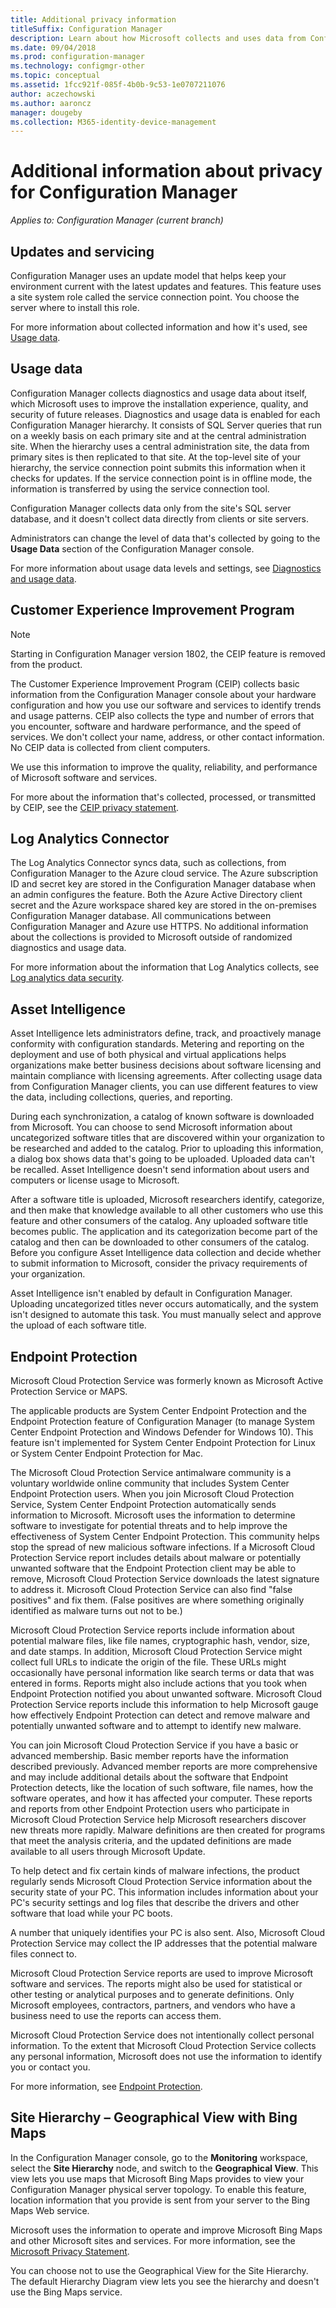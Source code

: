 ```yaml
---
title: Additional privacy information
titleSuffix: Configuration Manager
description: Learn about how Microsoft collects and uses data from Configuration Manager.
ms.date: 09/04/2018
ms.prod: configuration-manager
ms.technology: configmgr-other
ms.topic: conceptual
ms.assetid: 1fcc921f-085f-4b0b-9c53-1e0707211076
author: aczechowski
ms.author: aaroncz
manager: dougeby
ms.collection: M365-identity-device-management
---
```


# Additional information about privacy for Configuration Manager

*Applies to: Configuration Manager (current branch)*


## Updates and servicing

Configuration Manager uses an update model that helps keep your environment current with the latest updates and features. This feature uses a site system role called the service connection point. You choose the server where to install this role. 

For more information about collected information and how it's used, see [Usage data](#usage-data).



## Usage data

Configuration Manager collects diagnostics and usage data about itself, which Microsoft uses to improve the installation experience, quality, and security of future releases.
Diagnostics and usage data is enabled for each Configuration Manager hierarchy. It consists of SQL Server queries that run on a weekly basis on each primary site and at the central administration site. When the hierarchy uses a central administration site, the data from primary sites is then replicated to that site. At the top-level site of your hierarchy, the service connection point submits this information when it checks for updates. If the service connection point is in offline mode, the information is transferred by using the service connection tool.

Configuration Manager collects data only from the site's SQL server database, and it doesn't collect data directly from clients or site servers.

Administrators can change the level of data that's collected by going to the **Usage Data** section of the Configuration Manager console.

For more information about usage data levels and settings, see [Diagnostics and usage data](/sccm/core/plan-design/diagnostics/diagnostics-and-usage-data).



## Customer Experience Improvement Program

> [!Note]  
> Starting in Configuration Manager version 1802, the CEIP feature is removed from the product.

The Customer Experience Improvement Program (CEIP) collects basic information from the Configuration Manager console about your hardware configuration and how you use our software and services to identify trends and usage patterns. CEIP also collects the type and number of errors that you encounter, software and hardware performance, and the speed of services. We don't collect your name, address, or other contact information. No CEIP data is collected from client computers.

We use this information to improve the quality, reliability, and performance of Microsoft software and services.

For more about the information that's collected, processed, or transmitted by CEIP, see the [CEIP privacy statement](https://go.microsoft.com/fwlink/?LinkID=525211).



## Log Analytics Connector

The Log Analytics Connector syncs data, such as collections, from Configuration Manager to the Azure cloud service. The Azure subscription ID and secret key are stored in the Configuration Manager database when an admin configures the feature. Both the Azure Active Directory client secret and the Azure workspace shared key are stored in the on-premises Configuration Manager database. All communications between Configuration Manager and Azure use HTTPS. No additional information about the collections is provided to Microsoft outside of randomized diagnostics and usage data. 

For more information about the information that Log Analytics collects, see [Log analytics data security](https://docs.microsoft.com/azure/log-analytics/log-analytics-data-security).



## Asset Intelligence

Asset Intelligence lets administrators define, track, and proactively manage conformity with configuration standards. Metering and reporting on the deployment and use of both physical and virtual applications helps organizations make better business decisions about software licensing and maintain compliance with licensing agreements. After collecting usage data from Configuration Manager clients, you can use different features to view the data, including collections, queries, and reporting.

During each synchronization, a catalog of known software is downloaded from Microsoft. You can choose to send Microsoft information about uncategorized software titles that are discovered within your organization to be researched and added to the catalog. Prior to uploading this information, a dialog box shows data that's going to be uploaded. Uploaded data can't be recalled. Asset Intelligence doesn't send information about users and computers or license usage to Microsoft.

After a software title is uploaded, Microsoft researchers identify, categorize, and then make that knowledge available to all other customers who use this feature and other consumers of the catalog. Any uploaded software title becomes public. The application and its categorization become part of the catalog and then can be downloaded to other consumers of the catalog. Before you configure Asset Intelligence data collection and decide whether to submit information to Microsoft, consider the privacy requirements of your organization.

Asset Intelligence isn't enabled by default in Configuration Manager. Uploading uncategorized titles never occurs automatically, and the system isn't designed to automate this task. You must manually select and approve the upload of each software title.



## Endpoint Protection

Microsoft Cloud Protection Service was formerly known as Microsoft Active Protection Service or MAPS.

The applicable products are System Center Endpoint Protection and the Endpoint Protection feature of Configuration Manager (to manage System Center Endpoint Protection and Windows Defender for Windows 10). This feature isn't implemented for System Center Endpoint Protection for Linux or System Center Endpoint Protection for Mac.

The Microsoft Cloud Protection Service antimalware community is a voluntary worldwide online community that includes System Center Endpoint Protection users. When you join Microsoft Cloud Protection Service, System Center Endpoint Protection automatically sends information to Microsoft. Microsoft uses the information to determine software to investigate for potential threats and to help improve the effectiveness of System Center Endpoint Protection. This community helps stop the spread of new malicious software infections. If a Microsoft Cloud Protection Service report includes details about malware or potentially unwanted software that the Endpoint Protection client may be able to remove, Microsoft Cloud Protection Service downloads the latest signature to address it. Microsoft Cloud Protection Service can also find "false positives" and fix them. (False positives are where something originally identified as malware turns out not to be.) 

Microsoft Cloud Protection Service reports include information about potential malware files, like file names, cryptographic hash, vendor, size, and date stamps. In addition, Microsoft Cloud Protection Service might collect full URLs to indicate the origin of the file. These URLs might occasionally have personal information like search terms or data that was entered in forms. Reports might also include actions that you took when Endpoint Protection notified you about unwanted software. Microsoft Cloud Protection Service reports include this information to help Microsoft gauge how effectively Endpoint Protection can detect and remove malware and potentially unwanted software and to attempt to identify new malware.

You can join Microsoft Cloud Protection Service if you have a basic or advanced membership. Basic member reports have the information described previously. Advanced member reports are more comprehensive and may include additional details about the software that Endpoint Protection detects, like the location of such software, file names, how the software operates, and how it has affected your computer. These reports and reports from other Endpoint Protection users who participate in Microsoft Cloud Protection Service help Microsoft researchers discover new threats more rapidly. Malware definitions are then created for programs that meet the analysis criteria, and the updated definitions are made available to all users through Microsoft Update.

To help detect and fix certain kinds of malware infections, the product regularly sends Microsoft Cloud Protection Service information about the security state of your PC. This information includes information about your PC's security settings and log files that describe the drivers and other software that load while your PC boots.

A number that uniquely identifies your PC is also sent. Also, Microsoft Cloud Protection Service may collect the IP addresses that the potential malware files connect to.

Microsoft Cloud Protection Service reports are used to improve Microsoft software and services. The reports might also be used for statistical or other testing or analytical purposes and to generate definitions. Only Microsoft employees, contractors, partners, and vendors who have a business need to use the reports can access them.

Microsoft Cloud Protection Service does not intentionally collect personal information. To the extent that Microsoft Cloud Protection Service collects any personal information, Microsoft does not use the information to identify you or contact you.

For more information, see [Endpoint Protection](/sccm/protect/deploy-use/endpoint-protection).



## Site Hierarchy – Geographical View with Bing Maps

In the Configuration Manager console, go to the **Monitoring** workspace, select the **Site Hierarchy** node, and switch to the **Geographical View**. This view lets you use maps that Microsoft Bing Maps provides to view your Configuration Manager physical server topology. To enable this feature, location information that you provide is sent from your server to the Bing Maps Web service.

Microsoft uses the information to operate and improve Microsoft Bing Maps and other Microsoft sites and services. For more information, see the [Microsoft Privacy Statement](https://go.microsoft.com/fwlink/?LinkId=823548).

You can choose not to use the Geographical View for the Site Hierarchy. The default Hierarchy Diagram view lets you see the hierarchy and doesn't use the Bing Maps service.
